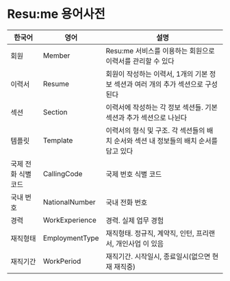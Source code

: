 # Resu:me 용어사전

| **한국어**     | **영어**         | **설명**                                             |
|-------------|----------------|----------------------------------------------------|
| 회원          | Member         | Resu:me 서비스를 이용하는 회원으로 이력서를 관리할 수 있다               |
| 이력서         | Resume         | 회원이 작성하는 이력서, 1개의 기본 정보 섹션과 여러 개의 추가 섹션으로 구성된다     |
| 섹션          | Section        | 이력서에 작성하는 각 정보 섹션들. 기본 섹션과 추가 섹션으로 나뉜다             |
| 템플릿         | Template       | 이력서의 형식 및 구조. 각 섹션들의 배치 순서와 섹션 내 정보들의 배치 순서를 담고 있다 |
| 국제 전화 식별 코드 | CallingCode    | 국제 번호 식별 코드                                        |
| 국내 번호       | NationalNumber | 국내 전화 번호                                           |
| 경력          | WorkExperience | 경력. 실제 업무 경험                                       |
| 재직형태        | EmploymentType | 재직형태. 정규직, 계약직, 인턴, 프리랜서, 개인사업 이 있음                |
| 재직기간 | WorkPeriod     | 재직기간. 시작일시, 종료일시(없으면 현재 재직중)                       |


